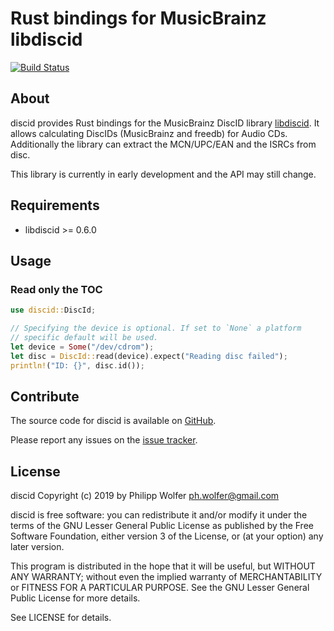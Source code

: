 # Rust bindings for MusicBrainz libdiscid
[![Build Status](https://travis-ci.org/phw/rust-discid.svg?branch=master)](https://travis-ci.org/phw/rust-discid)

## About
discid provides Rust bindings for the MusicBrainz DiscID library [libdiscid](http://musicbrainz.org/doc/libdiscid).
It allows calculating DiscIDs (MusicBrainz and freedb) for Audio CDs. Additionally
the library can extract the MCN/UPC/EAN and the ISRCs from disc.

This library is currently in early development and the API may still change.

## Requirements
* libdiscid >= 0.6.0

## Usage

### Read only the TOC

```rust
use discid::DiscId;

// Specifying the device is optional. If set to `None` a platform
// specific default will be used.
let device = Some("/dev/cdrom");
let disc = DiscId::read(device).expect("Reading disc failed");
println!("ID: {}", disc.id());
```

## Contribute
The source code for discid is available on
[GitHub](https://github.com/phw/rust-discid).

Please report any issues on the
[issue tracker](https://github.com/phw/rust-discid/issues).

## License
discid Copyright (c) 2019 by Philipp Wolfer <ph.wolfer@gmail.com>

discid is free software: you can redistribute it and/or modify
it under the terms of the GNU Lesser General Public License as published by
the Free Software Foundation, either version 3 of the License, or
(at your option) any later version.

This program is distributed in the hope that it will be useful,
but WITHOUT ANY WARRANTY; without even the implied warranty of
MERCHANTABILITY or FITNESS FOR A PARTICULAR PURPOSE.  See the
GNU Lesser General Public License for more details.

See LICENSE for details.
